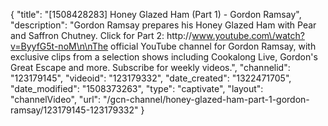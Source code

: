 {
    "title": "[1508428283] Honey Glazed Ham (Part 1) - Gordon Ramsay",
    "description": "Gordon Ramsay prepares his Honey Glazed Ham with Pear and Saffron Chutney. Click for Part 2: http:\/\/www.youtube.com\/watch?v=ByyfG5t-noM\n\nThe official YouTube channel for Gordon Ramsay, with exclusive clips from a selection shows including Cookalong Live, Gordon's Great Escape and more. Subscribe for weekly videos.",
    "channelid": "123179145",
    "videoid": "123179332",
    "date_created": "1322471705",
    "date_modified": "1508373263",
    "type": "captivate",
    "layout": "channelVideo",
    "url": "\/gcn-channel\/honey-glazed-ham-part-1-gordon-ramsay\/123179145-123179332"
}
